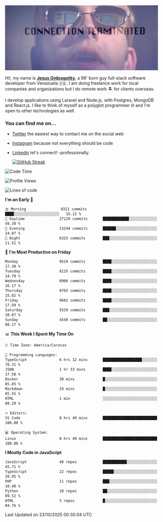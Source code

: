 ![hackers movie reference](./disconnected.jpg)

Hi!, my name is [**Jesus Ordosgoitty**](https://jodaz.dev), a 98' born guy full-stack software developer from Venezuela 🇻🇪. I am doing freelance work for local companies and organizations but I do remote work 🏝️ for clients overseas. 

I develop applications using Laravel and Node.js, with Postgres, MongoDB and React.js. I like to think of myself as a polyglot programmer 🌐 and I'm open to other technologies as well.

### You can find me on...

- [Twitter](https://twitter.com/jodaz_) the easiest way to contact me on the social web
- [Instagram](https://instagram.com/jodaz_) because not everything should be code
- [Linkedin](https://linkedin.com/in/jodaz) let's connect! -professionally.


    [![GitHub Streak](https://streak-stats.demolab.com?user=jodaz&theme=tokyonight)](https://git.io/streak-stats)

<!--START_SECTION:waka-->
![Code Time](http://img.shields.io/badge/Code%20Time-11%2C406%20hrs%2047%20mins-blue)

![Profile Views](http://img.shields.io/badge/Profile%20Views-0-blue)

![Lines of code](https://img.shields.io/badge/From%20Hello%20World%20I%27ve%20Written-84.2%20million%20lines%20of%20code-blue)

**I'm an Early 🐤** 

```text
🌞 Morning                8321 commits        ████░░░░░░░░░░░░░░░░░░░░░   15.12 % 
🌆 Daytime                27129 commits       ████████████░░░░░░░░░░░░░   49.30 % 
🌃 Evening                13244 commits       ██████░░░░░░░░░░░░░░░░░░░   24.07 % 
🌙 Night                  6333 commits        ███░░░░░░░░░░░░░░░░░░░░░░   11.51 % 
```
📅 **I'm Most Productive on Friday** 

```text
Monday                   9519 commits        ████░░░░░░░░░░░░░░░░░░░░░   17.30 % 
Tuesday                  8135 commits        ████░░░░░░░░░░░░░░░░░░░░░   14.78 % 
Wednesday                8900 commits        ████░░░░░░░░░░░░░░░░░░░░░   16.17 % 
Thursday                 8703 commits        ████░░░░░░░░░░░░░░░░░░░░░   15.82 % 
Friday                   9682 commits        ████░░░░░░░░░░░░░░░░░░░░░   17.59 % 
Saturday                 5539 commits        ███░░░░░░░░░░░░░░░░░░░░░░   10.07 % 
Sunday                   4549 commits        ██░░░░░░░░░░░░░░░░░░░░░░░   08.27 % 
```


📊 **This Week I Spent My Time On** 

```text
🕑︎ Time Zone: America/Caracas

💬 Programming Languages: 
TypeScript               6 hrs 12 mins       ██████████████████░░░░░░░   70.31 % 
JSON                     1 hr 33 mins        ████░░░░░░░░░░░░░░░░░░░░░   17.58 % 
Docker                   30 mins             █░░░░░░░░░░░░░░░░░░░░░░░░   05.85 % 
Markdown                 29 mins             █░░░░░░░░░░░░░░░░░░░░░░░░   05.55 % 
HTML                     1 min               ░░░░░░░░░░░░░░░░░░░░░░░░░   00.29 % 

🔥 Editors: 
VS Code                  8 hrs 49 mins       █████████████████████████   100.00 % 

💻 Operating System: 
Linux                    8 hrs 49 mins       █████████████████████████   100.00 % 
```

**I Mostly Code in JavaScript** 

```text
JavaScript               48 repos            ███████████░░░░░░░░░░░░░░   45.71 % 
TypeScript               22 repos            █████░░░░░░░░░░░░░░░░░░░░   20.95 % 
PHP                      11 repos            ███░░░░░░░░░░░░░░░░░░░░░░   10.48 % 
Python                   10 repos            ██░░░░░░░░░░░░░░░░░░░░░░░   09.52 % 
HTML                     5 repos             █░░░░░░░░░░░░░░░░░░░░░░░░   04.76 % 
```




 Last Updated on 23/10/2025 00:35:04 UTC
<!--END_SECTION:waka-->
